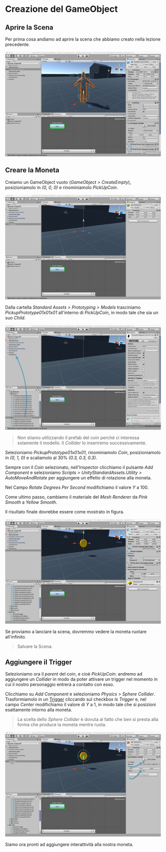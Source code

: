 # Creazione del GameObject

## Aprire la Scena

Per prima cosa andiamo ad aprire la scena che abbiamo creato nella lezione precedente.

![La Scena di Partenza](../../images/lesson02/pic01_starting_scene.png "La Scena di Partenza")

## Creare la Moneta

Creiamo un GameObject vuoto (_GameObject > CreateEmpty_), posizioniamolo in _(0, 0, 0)_ e rinominiamolo _PickUpCoin_.

![Il GameObject vuoto](../../images/lesson02/pic02_empty_gameobject.png "Il GameObject vuoto")

Dalla cartella _Standard Assets > Prototyping > Models_ trasciniamo _PickupPrototype01x01x01_ all'interno di _PickUpCoin_, in modo tale che sia un suo _Child_.

![L'aggiunta della Mesh](../../images/lesson02/pic03_add_coin_mesh.png "L'aggiunta della Mesh")

> Non stiamo utilizzando il prefab del coin perché ci interessa solamente il modello. Il _Collider_ lo inseriremo successivamente.

Selezioniamo _PickupPrototype01x01x01_, rinominiamolo _Coin_, posizioniamolo in _(0, 1, 0)_ e scaliamolo al 30% _(0.3, 0.3, 0.3)_.

Sempre con il _Coin_ selezionato, nell'Inspector clicchiamo il pulsante _Add Component_ e selezioniamo _Scripts > UnityStandardAssets.Utility > AutoMoveAndRotate_ per aggiungere un effetto di rotazione alla moneta.

Nel Campo _Rotate Degrees Per Second_ modifichiamo il valore _Y_ a 100.

Come ultimo passo, cambiamo il materiale del _Mesh Renderer_ da _Pink Smooth_ a _Yellow Smooth_.

Il risultato finale dovrebbe essere come mostrato in figura.

![Migliorare la Moneta](../../images/lesson02/pic04_improve_coin.png "Migliorare la Moneta")

Se proviamo a lanciare la scena, dovremmo vedere la moneta ruotare all'infinito.

> Salvare la Scena.

## Aggiungere il Trigger

Selezioniamo ora il _parent_ del coin, e cioè _PickUpCoin_: andremo ad aggiungere un _Collider_ in modo da poter attivare un trigger nel momento in cui il nostro personaggio entrerà a contatto con esso.

Clicchiamo su _Add Component_ e selezioniamo _Physics > Sphere Collider_. Trasformiamolo in un [Trigger](https://docs.unity3d.com/Manual/CollidersOverview.html) cliccando sul checkbox _Is Trigger_ e, nel campo _Center_ modifichiamo il valore di _Y_ a 1, in modo tale che si posizioni esattamente intorno alla moneta.

> La scelta dello _Sphere Collider_ è dovuta al fatto che ben si presta alla forma che produce la moneta mentre ruota.

![Migliorare la Moneta](../../images/lesson02/pic05_add_collider.png "Migliorare la Moneta")

Siamo ora pronti ad aggiungere interattività alla nostra moneta.